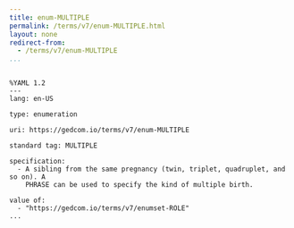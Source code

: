 ```yaml
---
title: enum-MULTIPLE
permalink: /terms/v7/enum-MULTIPLE.html
layout: none
redirect-from:
  - /terms/v7/enum-MULTIPLE
...
```


```

%YAML 1.2
---
lang: en-US

type: enumeration

uri: https://gedcom.io/terms/v7/enum-MULTIPLE

standard tag: MULTIPLE

specification:
  - A sibling from the same pregnancy (twin, triplet, quadruplet, and so on). A
    PHRASE can be used to specify the kind of multiple birth.

value of:
  - "https://gedcom.io/terms/v7/enumset-ROLE"
...

```
